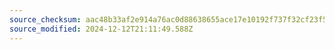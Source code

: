 ```yaml
---
source_checksum: aac48b33af2e914a76ac0d88638655ace17e10192f737f32cf23f5489d68ca68
source_modified: 2024-12-12T21:11:49.588Z
---
```


